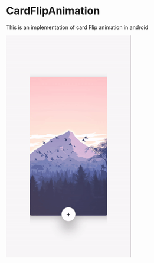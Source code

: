 # CardFlipAnimation
This is an implementation of card Flip animation in android

<img src="images/anim.gif" height="600"/>
